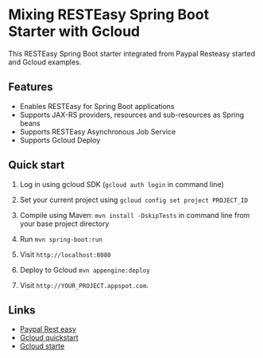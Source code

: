 # Mixing RESTEasy Spring Boot Starter with Gcloud

This RESTEasy Spring Boot starter integrated from Paypal Resteasy started and Gcloud examples.

## Features
* Enables RESTEasy for Spring Boot applications
* Supports JAX-RS providers, resources and sub-resources as Spring beans
* Supports RESTEasy Asynchronous Job Service
* Supports Gcloud Deploy

## Quick start

1. Log in using gcloud SDK (`gcloud auth login` in command line)

1. Set your current project using `gcloud config set project PROJECT_ID`

1. Compile using Maven: `mvn install -DskipTests` in command line from your base project directory

1. Run `mvn spring-boot:run`

1. Visit `http://localhost:8080`

1. Deploy to Gcloud `mvn appengine:deploy`

1. Visit `http://YOUR_PROJECT.appspot.com`.

## Links ##
 - [Paypal Rest easy](https://github.com/paypal/resteasy-spring-boot)
 - [Gcloud quickstart](https://cloud.google.com/appengine/docs/standard/java/quickstart-java8)
 - [Gcloud starte](https://github.com/rbarbioni/gcloud-spring-boot-starter)

